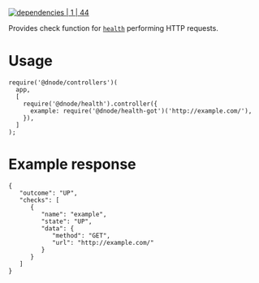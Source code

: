 [![dependencies | 1 | 44](https://img.shields.io/badge/dependencies-1%20|%2044-blue.svg)](DEPENDENCIES.md)

Provides check function for [`health`](http://npmjs.com/@dnode/health) performing HTTP requests.

# Usage

```
require('@dnode/controllers')(
  app,
  [
    require('@dnode/health').controller({
      example: require('@dnode/health-got')('http://example.com/'),
    }),
  ]
);
```

# Example response

```
{
   "outcome": "UP",
   "checks": [
      {
         "name": "example",
         "state": "UP",
         "data": {
            "method": "GET",
            "url": "http://example.com/"
         }
      }
   ]
}
```

